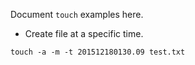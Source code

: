 Document `touch` examples here.

- Create file at a specific time.

```
touch -a -m -t 201512180130.09 test.txt
```